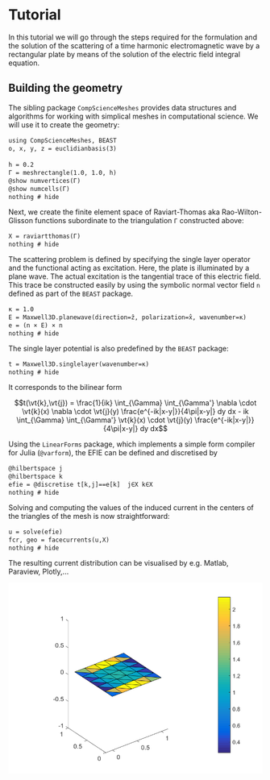 # Tutorial

```math
\newcommand{\vt}[1]{\boldsymbol{#1}}
\newcommand{\uv}[1]{\hat{\boldsymbol{#1}}}
\newcommand{\arr}[1]{\mathsf{#1}}
\newcommand{\mat}[1]{\boldsymbol{\mathsf{#1}}}
```

In this tutorial we will go through the steps required for the formulation and the solution of the scattering of a time harmonic electromagnetic wave by a rectangular plate by means of the solution of the electric field integral equation.

## Building the geometry

The sibling package `CompScienceMeshes` provides data structures and algorithms for working with simplical meshes in computational science. We will use it to create the geometry:

```@example 1
using CompScienceMeshes, BEAST
o, x, y, z = euclidianbasis(3)

h = 0.2
Γ = meshrectangle(1.0, 1.0, h)
@show numvertices(Γ)
@show numcells(Γ)
nothing # hide
```

Next, we create the finite element space of Raviart-Thomas aka Rao-Wilton-Glisson functions subordinate to the triangulation `Γ` constructed above:

```@example 1
X = raviartthomas(Γ)
nothing # hide
```

The scattering problem is defined by specifying the single layer operator and the functional acting as excitation. Here, the plate is illuminated by a plane wave. The actual excitation is the tangential trace of this electric field. This trace be constructed easily by using the symbolic normal vector field `n` defined as part of the `BEAST` package.

```@example 1
κ = 1.0
E = Maxwell3D.planewave(direction=ẑ, polarization=x̂, wavenumber=κ)
e = (n × E) × n
nothing # hide
```

The single layer potential is also predefined by the `BEAST` package:

```@example 1
t = Maxwell3D.singlelayer(wavenumber=κ)
nothing # hide
```

It corresponds to the bilinear form

```math
t(\vt{k},\vt{j}) = \frac{1}{ik} \int_{\Gamma} \int_{\Gamma'} \nabla \cdot \vt{k}(x) \nabla \cdot \vt{j}(y) \frac{e^{-ik|x-y|}}{4\pi|x-y|} dy dx - ik \int_{\Gamma} \int_{\Gamma'} \vt{k}(x) \cdot \vt{j}(y) \frac{e^{-ik|x-y|}}{4\pi|x-y|} dy dx
```

Using the `LinearForms` package, which implements a simple form compiler for Julia (`@varform`), the EFIE can be defined and discretised by

```@example 1
@hilbertspace j
@hilbertspace k
efie = @discretise t[k,j]==e[k]  j∈X k∈X
nothing # hide
```
Solving and computing the values of the induced current in the centers of the triangles of the mesh is now straightforward:

```@example 1
u = solve(efie)
fcr, geo = facecurrents(u,X)
nothing # hide
```

The resulting current distribution can be visualised by e.g. Matlab, Paraview, Plotly,...

![](assets/facecurrents.png)
